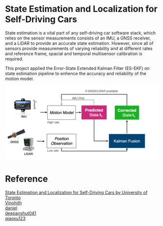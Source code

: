 # State Estimation and Localization for Self-Driving Cars

State estimation is a vital part of any self-driving car software stack, which relies on the sensor measurements consists of an IMU, a GNSS receiver, and a LiDAR to provide an accurate state estimation. However, since all of sensors provide measurements of varying reliability and at different rates and reference frame, spacial and temporal multisensor calibration is required.

This project applied the Error-State Extended Kalman Filter (ES-EKF) on state estimation pipeline to enhence the accuracy and reliability of the motion model.

![flow chart](flow_chart.png)
# Reference
[State Estimation and Localization for Self-Driving Cars by University of Toronto](https://www.coursera.org/learn/state-estimation-localization-self-driving-cars/home/info)\
[Vinohith](https://github.com/Vinohith/Self_Driving_Car_specialization)\
[daniel](https://github.com/daniel-s-ingram/self_driving_cars_specialization)\
[deepanshut041](https://github.com/deepanshut041/self-driving-car-specialization)\
[qiaoxu123](https://github.com/qiaoxu123/Self-Driving-Cars)

